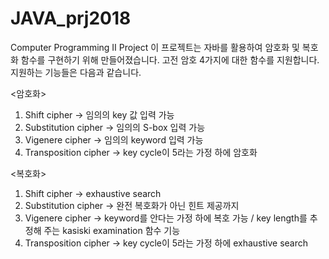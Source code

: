 # JAVA_prj2018
Computer Programming II Project
이 프로젝트는 자바를 활용하여 암호화 및 복호화 함수를 구현하기 위해 만들어졌습니다.
고전 암호 4가지에 대한 함수를 지원합니다. 지원하는 기능들은 다음과 같습니다.

<암호화>
1. Shift cipher -> 임의의 key 값 입력 가능
2. Substitution cipher -> 임의의 S-box 입력 가능
3. Vigenere cipher -> 임의의 keyword 입력 가능
4. Transposition cipher -> key cycle이 5라는 가정 하에 암호화

<복호화>
1. Shift cipher -> exhaustive search
2. Substitution cipher -> 완전 복호화가 아닌 힌트 제공까지
3. Vigenere cipher -> keyword를 안다는 가정 하에 복호 가능 / key length를 추정해 주는 kasiski examination 함수 기능
4. Transposition cipher -> key cycle이 5라는 가정 하에 exhaustive search
